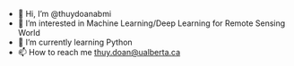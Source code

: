 - 👋 Hi, I’m @thuydoanabmi
- 👀 I’m interested in Machine Learning/Deep Learning for Remote Sensing World
- 🌱 I’m currently learning Python 
- 📫 How to reach me thuy.doan@ualberta.ca

<!---
thuydoanabmi/thuydoanabmi is a ✨ special ✨ repository because its `README.md` (this file) appears on your GitHub profile.
You can click the Preview link to take a look at your changes.
--->
